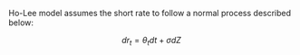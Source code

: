 Ho-Lee model assumes the short rate to follow a normal process described below:

$$dr_{t}=\theta_{t}dt+\sigma dZ$$
